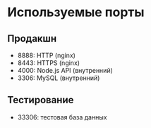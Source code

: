 # Используемые порты

## Продакшн
- 8888: HTTP (nginx)
- 8443: HTTPS (nginx)
- 4000: Node.js API (внутренний)
- 3306: MySQL (внутренний)

## Тестирование
- 33306: тестовая база данных